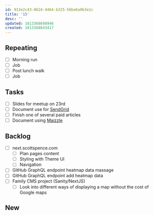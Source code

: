 ```yaml
---
id: 913e2c43-8624-4464-b325-56be6a0b3e1c
title: '15'
desc: ''
updated: 1613368698946
created: 1613368643417
---
```


## Repeating

- [ ] Morning run
- [ ] Job
- [ ] Post lunch walk
- [ ] Job

## Tasks

- [ ] Slides for meetup on 23rd
- [ ] Document use for [SendGrid]
- [ ] Finish one of several paid articles
- [ ] Document using [Maizzle]

## Backlog

- [ ] next.scottspence.com
  - [ ] Plan pages content
  - [ ] Styling with Theme UI
  - [ ] Navigation
- [ ] GitHub GraphQL endpoint heatmap data massage
- [ ] GitHub GraphQL endpoint add heatmap data
- [ ] Family CMS project (Sanity/NextJS)
  - [ ] Look into different ways of displaying a map without the cost
        of Google maps

## New

<!-- Links -->

[maizzle]: https://maizzle.com/
[sendgrid]: https://app.sendgrid.com
